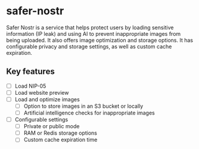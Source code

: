 # safer-nostr

Safer Nostr is a service that helps protect users by loading sensitive information (IP leak) and using AI to prevent inappropriate images from being uploaded. It also offers image optimization and storage options. It has configurable privacy and storage settings, as well as custom cache expiration.

## Key features

- [ ] Load NIP-05
- [ ] Load website preview
- [ ] Load and optimize images
  - [ ] Option to store images in an S3 bucket or locally
  - [ ] Artificial intelligence checks for inappropriate images
- [ ] Configurable settings
  - [ ] Private or public mode
  - [ ] RAM or Redis storage options
  - [ ] Custom cache expiration time
